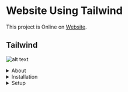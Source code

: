 # Website Using Tailwind

This project is Online on [Website](https://github.com/facebook/create-react-app).

## Tailwind
![alt text](https://tailwindcss.com/_next/static/media/tailwindcss-logotype.ed60a6f85c663923c4d6ee9d85f359cd.svg)
<details>
<summary> 
About
</summary>

- Tailwind CSS can be used to style websites in the fastest and easiest way.
  
- Tailwind CSS is basically a utility-first CSS framework for rapidly building custom user interfaces. It is a highly customizable, low-level CSS framework that gives you all of the building blocks you need to build bespoke designs without any annoying opinionated styles you have to fight to override.
  
- The beauty of this thing called tailwind is it doesn’t impose design specifications or how your site should look, you simply bring tiny components together to construct a user interface that is unique. What Tailwind simply does is take a ‘raw’ CSS file, process this CSS file over a configuration file, and produces an output.  
  
</details>

<details>
<summary> 
Installation
</summary>
  
- ##### Install Tailwind CSS
    ```bash
    npm install -D tailwindcss
    ```


</details>
<details>
<summary> 
Setup
</summary>

- ##### Configure your template paths
  - Create your `tailwind.config.js` file.
  
  - Add the paths to all of your template files in your `tailwind.config.js` file.
  
   ```bash
   module.exports = {
   content: ["./src/**/*.{html,js}"],
   theme: {
     extend: {},
   },
   plugins: [],
   }
   ```
- ##### Add the Tailwind directives to your CSS
  - Add the @tailwind directives for each of Tailwind’s layers to your main CSS file i.e `index.css`.
  
  
   ```bash
   @tailwind base;
   @tailwind components;
   @tailwind utilities;
   ```
 
- ##### Addition 
  - Add craco.config.js file
   ```bash
    module.exports = {
    style: {
      postcss: {
        plugins: [
          require('tailwindcss'),
          require('autoprefixer'),
        ],
      },
    },
  };
   ```  
</details>
